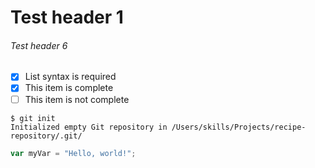 # Test header 1

###### Test header 6

- [x] List syntax is required
- [x] This item is complete
- [ ] This item is not complete

```
$ git init
Initialized empty Git repository in /Users/skills/Projects/recipe-repository/.git/
```

``` javascript
var myVar = "Hello, world!";
```

